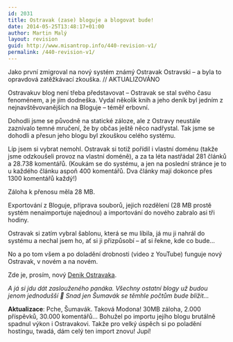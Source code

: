 ```yaml
---
id: 2031
title: Ostravak (zase) bloguje a blogovat bude!
date: 2014-05-25T13:48:17+01:00
author: Martin Malý
layout: revision
guid: http://www.misantrop.info/440-revision-v1/
permalink: /440-revision-v1/
---
```

Jako první zmigroval na nový systém známý Ostravak Ostravski &#8211; a byla to opravdová zatěžkávací zkouška. // AKTUALIZOVÁNO

<!--more-->

Ostravakuv blog není třeba představovat &#8211; Ostravak se stal svého času fenoménem, a je jím dodneška. Vydal několik knih a jeho deník byl jedním z nejnavštěvovanějších na Bloguje &#8211; téměř erbovní.

Dohodli jsme se původně na statické záloze, ale z Ostravy neustále zaznívalo temné mručení, že by občas ještě něco nadřystal. Tak jsme se dohodli a přesun jeho blogu byl zkouškou celého systému.

Líp jsem si vybrat nemohl. Ostravak si totiž pořídil i vlastní doménu (takže jsme odzkoušeli provoz na vlastní doméně), a za ta léta nastřádal 281 článků a 28.738 komentářů. (Koukám se do systému, a jen na poslední stránce je to u každého článku aspoň 400 komentářů. Dva články mají dokonce přes 1300 komentářů každý!)

Záloha k přenosu měla 28 MB.

Exportování z Bloguje, příprava souborů, jejich rozdělení (28 MB prostě systém nenaimportuje najednou) a importování do nového zabralo asi tři hodiny.

Ostravak si zatím vybral šablonu, která se mu líbila, já mu ji nahrál do systému a nechal jsem ho, ať si ji přizpůsobí &#8211; ať si řekne, kde co bude&#8230;

No a po tom všem a po doladění drobnosti (video z YouTube) funguje nový Ostravak, v novém a na novém.

Zde je, prosím, nový [Denik Ostravaka](http://denik.ostravaka.cz/).

_A já si jdu dát zaslouženého panáka. Všechny ostatní blogy už budou jenom jednodušší 🙂 Snad jen Šumavák se těmhle počtům bude blížit&#8230;_

**Aktualizace**: Pche, Šumavák. Taková Modona! 30MB záloha, 2.000 příspěvků, 30.000 komentářů&#8230; Bohužel po importu jejího blogu brutálně spadnul výkon i Ostravakovi. Takže pro velký úspěch si po poladění hostingu, twadá, dám celý ten import znovu! Jupí!